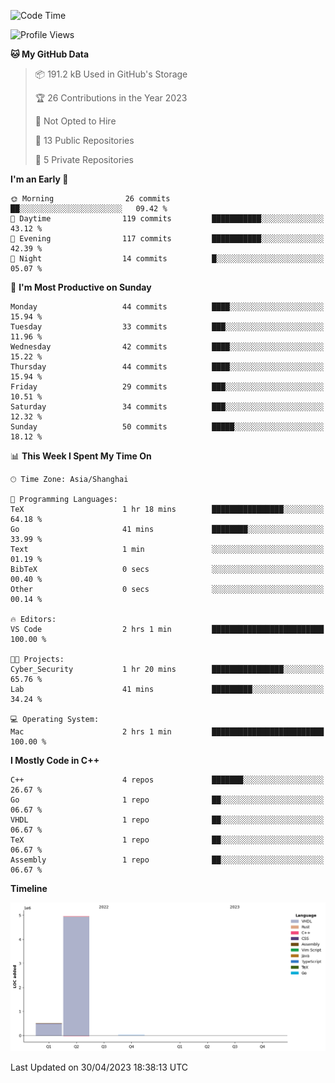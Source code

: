 <!--START_SECTION:waka-->
![Code Time](http://img.shields.io/badge/Code%20Time-28%20hrs%2024%20mins-blue)

![Profile Views](http://img.shields.io/badge/Profile%20Views-10-blue)

**🐱 My GitHub Data** 

> 📦 191.2 kB Used in GitHub's Storage 
 > 
> 🏆 26 Contributions in the Year 2023
 > 
> 🚫 Not Opted to Hire
 > 
> 📜 13 Public Repositories 
 > 
> 🔑 5 Private Repositories 
 > 
**I'm an Early 🐤** 

```text
🌞 Morning                26 commits          ██░░░░░░░░░░░░░░░░░░░░░░░   09.42 % 
🌆 Daytime                119 commits         ███████████░░░░░░░░░░░░░░   43.12 % 
🌃 Evening                117 commits         ███████████░░░░░░░░░░░░░░   42.39 % 
🌙 Night                  14 commits          █░░░░░░░░░░░░░░░░░░░░░░░░   05.07 % 
```
📅 **I'm Most Productive on Sunday** 

```text
Monday                   44 commits          ████░░░░░░░░░░░░░░░░░░░░░   15.94 % 
Tuesday                  33 commits          ███░░░░░░░░░░░░░░░░░░░░░░   11.96 % 
Wednesday                42 commits          ████░░░░░░░░░░░░░░░░░░░░░   15.22 % 
Thursday                 44 commits          ████░░░░░░░░░░░░░░░░░░░░░   15.94 % 
Friday                   29 commits          ███░░░░░░░░░░░░░░░░░░░░░░   10.51 % 
Saturday                 34 commits          ███░░░░░░░░░░░░░░░░░░░░░░   12.32 % 
Sunday                   50 commits          █████░░░░░░░░░░░░░░░░░░░░   18.12 % 
```


📊 **This Week I Spent My Time On** 

```text
🕑︎ Time Zone: Asia/Shanghai

💬 Programming Languages: 
TeX                      1 hr 18 mins        ████████████████░░░░░░░░░   64.18 % 
Go                       41 mins             ████████░░░░░░░░░░░░░░░░░   33.99 % 
Text                     1 min               ░░░░░░░░░░░░░░░░░░░░░░░░░   01.19 % 
BibTeX                   0 secs              ░░░░░░░░░░░░░░░░░░░░░░░░░   00.40 % 
Other                    0 secs              ░░░░░░░░░░░░░░░░░░░░░░░░░   00.14 % 

🔥 Editors: 
VS Code                  2 hrs 1 min         █████████████████████████   100.00 % 

🐱‍💻 Projects: 
Cyber_Security           1 hr 20 mins        ████████████████░░░░░░░░░   65.76 % 
Lab                      41 mins             █████████░░░░░░░░░░░░░░░░   34.24 % 

💻 Operating System: 
Mac                      2 hrs 1 min         █████████████████████████   100.00 % 
```

**I Mostly Code in C++** 

```text
C++                      4 repos             ███████░░░░░░░░░░░░░░░░░░   26.67 % 
Go                       1 repo              ██░░░░░░░░░░░░░░░░░░░░░░░   06.67 % 
VHDL                     1 repo              ██░░░░░░░░░░░░░░░░░░░░░░░   06.67 % 
TeX                      1 repo              ██░░░░░░░░░░░░░░░░░░░░░░░   06.67 % 
Assembly                 1 repo              ██░░░░░░░░░░░░░░░░░░░░░░░   06.67 % 
```



**Timeline**

![Lines of Code chart](https://raw.githubusercontent.com/xkz0777/xkz0777/master/assets/bar_graph.png)


 Last Updated on 30/04/2023 18:38:13 UTC
<!--END_SECTION:waka-->

